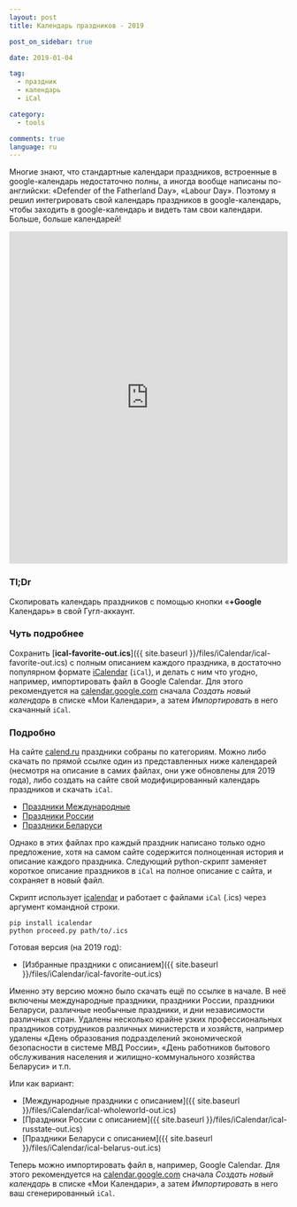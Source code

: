 ```yaml
---
layout: post
title: Календарь праздников - 2019

post_on_sidebar: true

date: 2019-01-04

tag:
  - праздник
  - календарь
  - iCal

category:
  - tools

comments: true
language: ru
---
```


Многие знают, что стандартные календари праздников, встроенные в google-календарь недостаточно полны, а иногда вообще написаны по-английски: 
«Defender of the Fatherland Day», «Labour Day».
Поэтому я решил интегрировать свой календарь праздников в google-календарь, чтобы заходить в google-календарь и видеть там свои календари. Больше, больше календарей!<!--more-->


<iframe src="https://calendar.google.com/calendar/embed?showPrint=0&amp;showTabs=0&amp;showCalendars=0&amp;showTz=0&amp;
height=600&amp;wkst=2&amp;hl=ru&amp;bgcolor=%23FFFFFF&amp;src=q3ajhjls7c4rov98ko83o757sk%40group.calendar.google.com&amp;
color=%23333333&amp;ctz=Europe%2FMoscow" style="border-width:0" width="100%" height="600" frameborder="0" scrolling="no"></iframe>

### Tl;Dr

 Cкопировать календарь праздников с помощью кнопки «**+Google** Календарь» в свой Гугл-аккаунт.

### Чуть подробнее
Сохранить [**ical-favorite-out.ics**]({{ site.baseurl }}/files/iCalendar/ical-favorite-out.ics) с полным описанием каждого праздника, в достаточно популярном формате [iCalendar](https://en.wikipedia.org/wiki/ICalendar) (`iCal`), и делать с ним что угодно, например, импортировать файл в Google Calendar.
Для этого рекомендуется на [calendar.google.com](https://calendar.google.com/) сначала *Cоздать новый календарь* в списке «Мои Календари»,
а затем *Импортировать* в него скачанный `iCal`.

### Подробно

На сайте [calend.ru](http://calend.ru) праздники собраны по категориям.
Можно либо скачать по прямой ссылке один из представленных ниже календарей (несмотря на описание в самих файлах, они уже обновлены для 2019 года), либо создать на сайте свой модифицированный календарь праздников и скачать `iCal`.

 - [Праздники Международные](http://www.calend.ru/ical/ical-wholeworld.ics)
 - [Праздники России](http://www.calend.ru/ical/ical-russtate.ics)
 - [Праздники Беларуси](http://www.calend.ru/ical/ical-belorus.ics)

Однако в этих файлах про каждый праздник написано только одно предложение, хотя
на самом сайте содержится полноценная история и описание каждого праздника.
Следующий python-скрипт заменяет короткое описание праздников в `iCal` на полное описание с сайта, и сохраняет в новый файл.

Скрипт использует [icalendar](http://pypi.python.org/pypi/icalendar) и работает с файлами `iCal` (.ics) через аргумент командной строки.
```
pip install icalendar
python proceed.py path/to/.ics
```

<script src="https://gist.github.com/yalov/055e636e6bfc35c7d7b096aa8aa26c0d.js"></script>

Готовая версия (на 2019 год):

 - [Избранные праздники с описанием]({{ site.baseurl }}/files/iCalendar/ical-favorite-out.ics)

Именно эту версию можно было скачать ещё по ссылке в начале. В неё включены международные праздники, праздники России, праздники Беларуси, 
различные необычные праздники, и дни независимости различных стран. 
Удалены несколько крайне узких профессиональных праздников сотрудников различных министерств и хозяйств, например удалены 
«День образования подразделений экономической безопасности в системе МВД России»,
«День работников бытового обслуживания населения и жилищно-коммунального хозяйства Беларуси» и т.п.


 Или как вариант:
 * [Международные праздники с описанием]({{ site.baseurl }}/files/iCalendar/ical-wholeworld-out.ics)
 * [Праздники России с описанием]({{ site.baseurl }}/files/iCalendar/ical-russtate-out.ics)
 * [Праздники Беларуси с описанием]({{ site.baseurl }}/files/iCalendar/ical-belarus-out.ics)


Теперь можно импортировать файл в, например, Google Calendar.
Для этого рекомендуется на [calendar.google.com](https://calendar.google.com/) сначала *Cоздать новый календарь* в списке «Мои Календари»,
а затем *Импортировать* в него ваш сгенерированный `iCal`.
